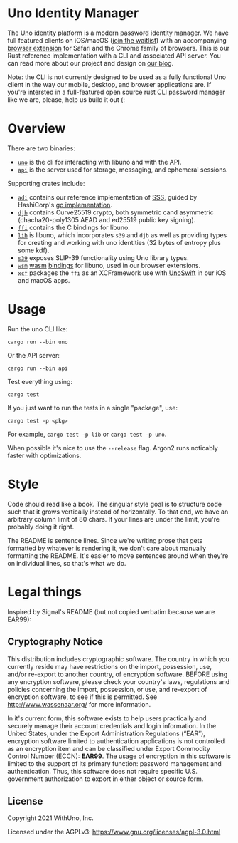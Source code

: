 Uno Identity Manager
===

The [Uno][uno] identity platform is a modern <strike>password</strike> identity manager.
We have full featured clients on iOS/macOS ([join the waitlist][waitlist]) with an accompanying [browser extension][chrome-ext] for Safari and the Chrome family of browsers.
This is our Rust reference implementation with a CLI and associated API server.
You can read more about our project and design on [our blog][blog].

[uno]: https://www.uno.app
[waitlist]: https://www.uno.app/join-waitlist.html
[chrome-ext]: https://chrome.google.com/webstore/detail/uno-password-manager/aedmcpfnnmbdobnjpglgjkhdpljdcfmh
[blog]: https://www.uno.app/blog

Note: the CLI is not currently designed to be used as a fully functional Uno client in the way our mobile, desktop, and browser applications are.
If you're intersted in a full-featured open source rust CLI password manager like we are, please, help us build it out (:

# Overview

There are two binaries:

* [`uno`](cli) is the cli for interacting with libuno and with the API.
* [`api`](api) is the server used for storage, messaging, and ephemeral sessions.

Supporting crates include:

* [`adi`](adi) contains our reference implementation of [SSS][sss], guided by HashiCorp's [go implementation][hashi-sss].
* [`djb`](djb) contains Curve25519 crypto, both symmetric cand asymmetric (chacha20-poly1305 AEAD and ed25519 public key signing).
* [`ffi`](ffi) contains the C bindings for libuno.
* [`lib`](lib) is libuno, which incorporates `s39` and `djb` as well as providing types for creating and working with uno identities (32 bytes of entropy plus some kdf).
* [`s39`](s39) exposes  SLIP-39 functionality using Uno library types.
* [`wsm`](wsm) [wasm][wasm] [bindings][wbindgen] for libuno, used in our browser extensions.
* [`xcf`](xcf) packages the `ffi` as an XCFramework use with [UnoSwift][] in our iOS and macOS apps.

[sss]: https://en.wikipedia.org/wiki/Shamir's_Secret_Sharing
[hashi-sss]: https://github.com/hashicorp/vault/tree/main/shamir
[unoswift]: http://github.com/withuno/unoswift
[wasm]: https://webassembly.org
[wbindgen]: https://rustwasm.github.io/docs/wasm-bindgen/

# Usage

Run the uno CLI like:
```
cargo run --bin uno
```

Or the API server:
```
cargo run --bin api
```

Test everything using:
```
cargo test
```

If you just want to run the tests in a single "package", use:
```
cargo test -p <pkg>
```

For example, `cargo test -p lib` or `cargo test -p uno`.

When possible it's nice to use the `--release` flag.
Argon2 runs noticably faster with optimizations.

# Style

Code should read like a book.
The singular style goal is to structure code such that it grows vertically instead of horizontally.
To that end, we have an arbitrary column limit of 80 chars.
If your lines are under the limit, you're probably doing it right.

The README is sentence lines.
Since we're writing prose that gets formatted by whatever is rendering it, we don't care about manually formatting the README.
It's easier to move sentences around when they're on individual lines, so that's what we do.


# Legal things

Inspired by Signal's README (but not copied verbatim because we are EAR99):

## Cryptography Notice

This distribution includes cryptographic software.
The country in which you currently reside may have restrictions on the import, possession, use, and/or re-export to another country, of encryption software.
BEFORE using any encryption software, please check your country's laws, regulations and policies concerning the import, possession, or use, and re-export of encryption software, to see if this is permitted.
See <http://www.wassenaar.org/> for more information.

In it's current form, this software exists to help users practically and securely manage their account credentials and login information.
In the United States, under the Export Administration Regulations (“EAR”), encryption software limited to authentication applications is not controlled as an encryption item and can be classified under Export Commodity Control Number (ECCN): **EAR99**.
The usage of encryption in this software is limited to the support of its primary function: password management and authentication.
Thus, this software does not require specific U.S. government authorization to export in either object or source form.

## License

Copyright 2021 WithUno, Inc. 

Licensed under the AGPLv3: https://www.gnu.org/licenses/agpl-3.0.html
